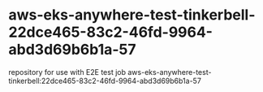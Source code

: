 # aws-eks-anywhere-test-tinkerbell-22dce465-83c2-46fd-9964-abd3d69b6b1a-57
repository for use with E2E test job aws-eks-anywhere-test-tinkerbell:22dce465-83c2-46fd-9964-abd3d69b6b1a-57
